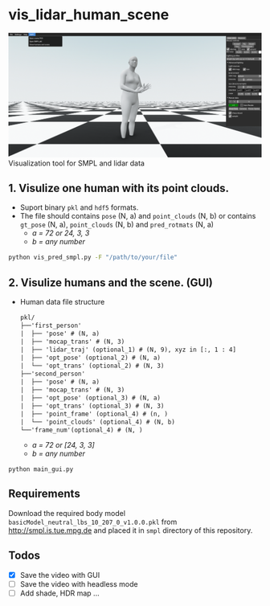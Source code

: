 # vis_lidar_human_scene

![](imgs/gui.jpg)
Visualization tool for SMPL and lidar data

   
## 1. Visulize one human with its point clouds. 
- Suport binary `pkl` and `hdf5` formats.
- The file should contains `pose` (N, a) and `point_clouds` (N, b) or contains `gt_pose` (N, a), `point_clouds` (N, b) and `pred_rotmats` (N, a)
  - *a = 72 or 24, 3, 3*
  - *b = any number*
  
```bash
python vis_pred_smpl.py -F "/path/to/your/file"
```

## 2. Visulize humans and the scene. (GUI)
- Human data file structure
  ```
  pkl/
  ├──'first_person'
  |  ├── 'pose' # (N, a)
  |  ├── 'mocap_trans' # (N, 3)
  |  ├── 'lidar_traj' (optional_1) # (N, 9), xyz in [:, 1 : 4]
  |  ├── 'opt_pose' (optional_2) # (N, a)
  |  └── 'opt_trans' (optional_2) # (N, 3)
  ├──'second_person'
  |  ├── 'pose' # (N, a)
  |  ├── 'mocap_trans' # (N, 3)
  |  ├── 'opt_pose' (optional_3) # (N, a)
  |  ├── 'opt_trans' (optional_3) # (N, 3)
  |  ├── 'point_frame' (optional_4) # (n, )
  |  └── 'point_clouds' (optional_4) # (N, b)
  └──'frame_num'(optional_4) # (N, )
  ```
  - *a = 72 or [24, 3, 3]*
  - *b = any number*
  
<!-- ![](imgs/sample.png) -->
```
python main_gui.py
```
<!-- - *Set `remote` to `False` in `config.py` if your data is on local machine* -->
  
## Requirements
Download the required body model `basicModel_neutral_lbs_10_207_0_v1.0.0.pkl` from http://smpl.is.tue.mpg.de and placed it in `smpl` directory of this repository.

## Todos

- [x] Save the video with GUI
- [ ] Save the video with headless mode
- [ ] Add shade, HDR map ...